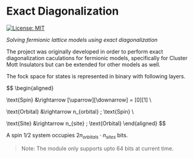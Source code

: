 # Exact Diagonalization

[![License: MIT](https://img.shields.io/badge/License-MIT-blue.svg)](https://opensource.org/licenses/MIT)

*Solving fermionic lattice models using exact diagonalization*

The project was originally developed in order to perform exact diagonalization caculations for fermionic models, specifically for Cluster Mott Insulators but can be extended for other models as well. 

The fock space for states is represented in binary
with following layers.

$$
\begin{aligned}

\text{Spin} &\rightarrow [\uparrow][\downarrow] = [0][1] \\

\text{Orbital} &\rightarrow n_{orbital} \; \text{Spin} \\

\text{Site} &\rightarrow n_{site} \; \text{Orbital}
\end{aligned}
$$

A spin 1/2 system occupies $2n_{orbitals} \cdot n_{sites}$ bits.

> Note: The module only supports upto 64 bits at current time.